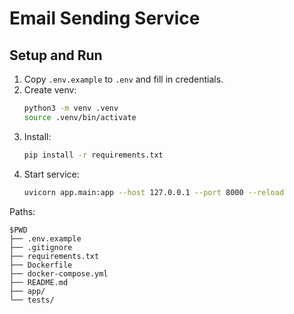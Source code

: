# Email Sending Service

## Setup and Run

1. Copy `.env.example` to `.env` and fill in credentials.
2. Create venv:
   ```bash
   python3 -m venv .venv
   source .venv/bin/activate
   ```
3. Install:
   ```bash
   pip install -r requirements.txt
   ```
4. Start service:
   ```bash
   uvicorn app.main:app --host 127.0.0.1 --port 8000 --reload
   ```

Paths:
```
$PWD
├── .env.example
├── .gitignore
├── requirements.txt
├── Dockerfile
├── docker-compose.yml
├── README.md
├── app/
└── tests/
```
